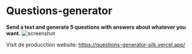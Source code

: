 # Questions-generator
**Send a text and generate 5 questions with answers about whatever you want.**
![screenshot](https://github.com/CarlosAlvarez96/Questions-generator/assets/116850911/93e5d837-0d37-4190-b949-688f2c9d5eb0)

Visit de producction website: https://questions-generator-silk.vercel.app/
